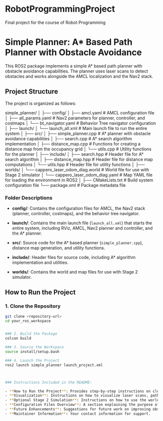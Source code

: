# RobotProgrammingProject
Final project for the course of Robot Programming 

# Simple Planner: A* Based Path Planner with Obstacle Avoidance

This ROS2 package implements a simple A* based path planner with obstacle avoidance capabilities. The planner uses laser scans to detect obstacles and works alongside the AMCL localization and the Nav2 stack.

## Project Structure

The project is organized as follows:


simple_planner/ │ ├── config/ │ ├── amcl.yaml # AMCL configuration file │ ├── all_params.yaml # Nav2 parameters for planner, controller, and costmaps │ └── bt_navigator.yaml # Behavior Tree navigator configuration │ ├── launch/ │ └── launch_all.xml # Main launch file to run the entire system │ ├── src/ │ ├── simple_planner.cpp # A* planner with obstacle avoidance capabilities │ ├── search.cpp # A* search algorithm implementation │ ├── distance_map.cpp # Functions for creating a distance map from the occupancy grid │ └── utils.cpp # Utility functions for the planner │ ├── include/ │ ├── search.hpp # Header file for A* search algorithm │ ├── distance_map.hpp # Header file for distance map computations │ └── utils.hpp # Header file for utility functions │ ├── worlds/ │ └── cappero_laser_odom_diag.world # World file for use with Stage 2 simulator │ └── cappero_laser_odom_diag.yaml # Map YAML file for loading the environment in ROS2 │ ├── CMakeLists.txt # Build system configuration file └── package.xml # Package metadata file



### Folder Descriptions

- **config/**: Contains the configuration files for AMCL, the Nav2 stack (planner, controller, costmaps), and the behavior tree navigator.
  
- **launch/**: Contains the main launch file (`launch_all.xml`) that starts the entire system, including RViz, AMCL, Nav2 planner and controller, and the A* planner.

- **src/**: Source code for the A* based planner (`simple_planner.cpp`), distance map generation, and utility functions.

- **include/**: Header files for source code, including A* algorithm implementation and utilities.

- **worlds/**: Contains the world and map files for use with Stage 2 simulator.

## How to Run the Project

### 1. Clone the Repository

```bash
git clone <repository-url>
cd your_ros_workspace


### 2. Build the Package
colcon build

### 3. Source the Workspace
source install/setup.bash

### 4. Launch the Project
ros2 launch simple_planner launch_project.xml



### Instructions Included in the README:

- **How to Run the Project**: Provides step-by-step instructions on cloning the repository, building it with `colcon`, sourcing the workspace, and launching the entire system with `ros2 launch`.
- **Visualization**: Instructions on how to visualize laser scans, paths, and the 2D Pose Estimate tool in RViz.
- **Optional Stage 2 Simulation**: Instructions on how to use the world file with the Stage 2 simulator by uncommenting the relevant lines in the launch file.
- **Configuration Files Overview**: A section explaining the purpose of key configuration files (`amcl.yaml`, `all_params.yaml`, and `bt_navigator.yaml`).
- **Future Enhancements**: Suggestions for future work on improving obstacle avoidance and integrating SLAM.
- **Maintainer Information**: Your contact information for support.



